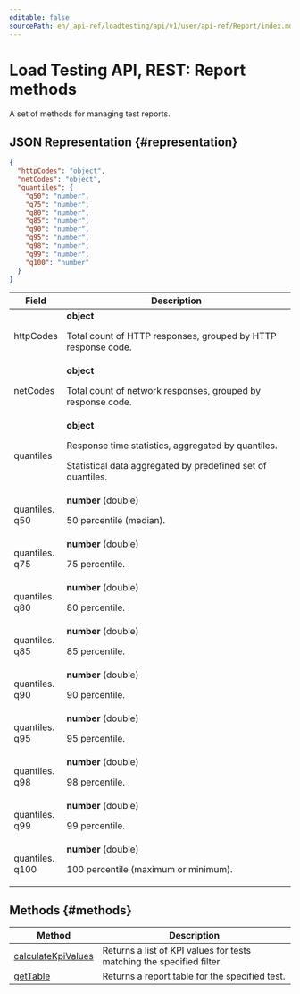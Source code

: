 ```yaml
---
editable: false
sourcePath: en/_api-ref/loadtesting/api/v1/user/api-ref/Report/index.md
---
```


# Load Testing API, REST: Report methods
A set of methods for managing test reports.
## JSON Representation {#representation}
```json 
{
  "httpCodes": "object",
  "netCodes": "object",
  "quantiles": {
    "q50": "number",
    "q75": "number",
    "q80": "number",
    "q85": "number",
    "q90": "number",
    "q95": "number",
    "q98": "number",
    "q99": "number",
    "q100": "number"
  }
}
```
 
Field | Description
--- | ---
httpCodes | **object**<br><p>Total count of HTTP responses, grouped by HTTP response code.</p> 
netCodes | **object**<br><p>Total count of network responses, grouped by response code.</p> 
quantiles | **object**<br><p>Response time statistics, aggregated by quantiles.</p> <p>Statistical data aggregated by predefined set of quantiles.</p> 
quantiles.<br>q50 | **number** (double)<br><p>50 percentile (median).</p> 
quantiles.<br>q75 | **number** (double)<br><p>75 percentile.</p> 
quantiles.<br>q80 | **number** (double)<br><p>80 percentile.</p> 
quantiles.<br>q85 | **number** (double)<br><p>85 percentile.</p> 
quantiles.<br>q90 | **number** (double)<br><p>90 percentile.</p> 
quantiles.<br>q95 | **number** (double)<br><p>95 percentile.</p> 
quantiles.<br>q98 | **number** (double)<br><p>98 percentile.</p> 
quantiles.<br>q99 | **number** (double)<br><p>99 percentile.</p> 
quantiles.<br>q100 | **number** (double)<br><p>100 percentile (maximum or minimum).</p> 

## Methods {#methods}
Method | Description
--- | ---
[calculateKpiValues](calculateKpiValues.md) | Returns a list of KPI values for tests matching the specified filter.
[getTable](getTable.md) | Returns a report table for the specified test.